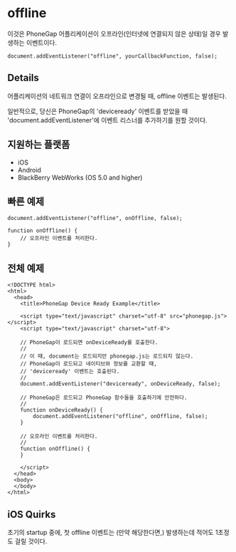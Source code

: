 offline
===========

이것은 PhoneGap 어플리케이션이 오프라인(인터넷에 연결되지 않은 상태)일 경우 발생하는 이벤트이다.

    document.addEventListener("offline", yourCallbackFunction, false);

Details
-------

어플리케이션의 네트워크 연결이 오프라인으로 변경될 때, offline 이벤트는 발생된다.

일반적으로, 당신은 PhoneGap의 'deviceready' 이벤트를 받았을 때 'document.addEventListener'에 이벤트 리스너를 추가하기를 원할 것이다.

지원하는 플랫폼
-------------------

- iOS
- Android
- BlackBerry WebWorks (OS 5.0 and higher)

빠른 예제
-------------

    document.addEventListener("offline", onOffline, false);

    function onOffline() {
        // 오프라인 이벤트를 처리한다.
    }

전체 예제
------------

    <!DOCTYPE html>
    <html>
      <head>
        <title>PhoneGap Device Ready Example</title>

        <script type="text/javascript" charset="utf-8" src="phonegap.js"></script>
        <script type="text/javascript" charset="utf-8">

        // PhoneGap이 로드되면 onDeviceReady를 호출한다.
        //
        // 이 때, document는 로드되지만 phonegap.js는 로드되지 않는다.
        // PhoneGap이 로드되고 네이티브와 정보를 교환할 때,
        // 'deviceready' 이벤트는 호출된다.
        // 
        document.addEventListener("deviceready", onDeviceReady, false);

        // PhoneGap은 로드되고 PhoneGap 함수들을 호출하기에 안전하다.
        //
        function onDeviceReady() {
		    document.addEventListener("offline", onOffline, false);
        }

        // 오프라인 이벤트를 처리한다.
        //
        function onOffline() {
        }
        
        </script>
      </head>
      <body>
      </body>
    </html>

iOS Quirks
--------------------------
초기의 startup 중에, 첫 offline 이벤트는 (만약 해당한다면,) 발생하는데 적어도 1초정도 걸릴 것이다.
